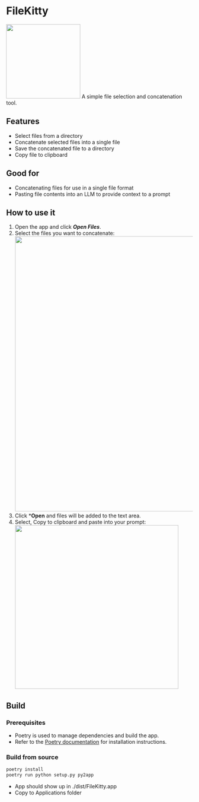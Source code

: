 # FileKitty

<img src="https://github.com/banagale/FileKitty/assets/1409710/d7c68e71-5245-499b-8be9-3ca1f88adc1b" width="200">
A simple file selection and concatenation tool.

## Features

- Select files from a directory
- Concatenate selected files into a single file
- Save the concatenated file to a directory
- Copy file to clipboard

## Good for

- Concatenating files for use in a single file format
- Pasting file contents into an LLM to provide context to a prompt

## How to use it
1. Open the app and click ***Open Files***.
2. Select the files you want to concatenate:
   <img src="https://github.com/user-attachments/assets/5596d32e-52b3-4791-90eb-32ba0def3162" width="741">
3. Click ***Open** and files will be added to the text area.
4. Select, Copy to clipboard and paste into your prompt:
   <img src="https://github.com/user-attachments/assets/d5a97ee1-4981-4222-bb1f-3993bff9adcb" width="441">

## Build

### Prerequisites

 - Poetry is used to manage dependencies and build the app.
 - Refer to the [Poetry documentation](https://python-poetry.org/docs/) for installation instructions.

### Build from source
```bash
poetry install
poetry run python setup.py py2app
``` 

- App should show up in ./dist/FileKitty.app
- Copy to Applications folder
